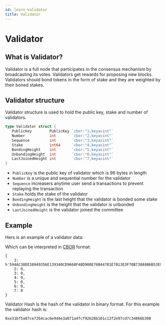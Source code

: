 ```yaml
---
id: learn-validator
title: Validator
---
```


# Validator

## What is Validator?

Validator is a full node that participates in the consensus mechanism by broadcasting its votes. 
Validators get rewards for proposing new blocks. Validators should bond tokens in the form of stake 
and they are weighted by their boned stakes.

## Validator structure

Validator structure is used to hold the public key, stake and number of validators.

```go
type Validator struct {
   PublicKey        PublicKey `cbor:"1,keyasint"`
   Number           int       `cbor:"2,keyasint"`
   Sequence         int       `cbor:"3,keyasint"`
   Stake            int64     `cbor:"4,keyasint"`
   BondingHeight    int       `cbor:"5,keyasint"`
   UnbondingHeight  int       `cbor:"6,keyasint"`
   LastJoinedHeight int       `cbor:"7,keyasint"`
}
```

- `PublicKey` is the public key of validator which is 96 bytes in length
- `Number` is a unique and sequential number for the validator
- `Sequence` increasers anytime user send a transactions to prevent replaying the transaction
- `Stake` holds the stake of the validator
- `BondingHeight` is the last height that the validator is bonded some stake
- `UnbondingHeight` is the height that the validator is unbonded
- `LastJoinedHeight` is the validator joined the committee

## Example

Hers is an example of a validator data:

<hexdump bytes="a7015860594ac38ee38949356e139340cd9668f48d908e76b44781e7013e3f70b738a9b6b53e95dfcba23bd1bbe923d2df354815986643467f25b755d76a908c0dca20327cc111e16d30f37041a23417f8d7cb446cc891c551176df641f07c1f4e1e068b020003000400050006000700" />

Which can be interpreted in
[CBOR](http://cbor.me/?bytes=a7015860594ac38ee38949356e139340cd9668f48d908e76b44781e7013e3f70b738a9b6b53e95dfcba23bd1bbe923d2df354815986643467f25b755d76a908c0dca20327cc111e16d30f37041a23417f8d7cb446cc891c551176df641f07c1f4e1e068b020003000400050006000700)
format:

```
{
    1: h'594AC38EE38949356E139340CD9668F48D908E76B44781E7013E3F70B738A9B6B53E95DFCBA23BD1BBE923D2DF354815986643467F25B755D76A908C0DCA20327CC111E16D30F37041A23417F8D7CB446CC891C551176DF641F07C1F4E1E068B',
    2: 0,
    3: 0,
    4: 0,
    5: 0,
    6: 0,
    7: 0
}
```

Validator Hash is the hash of the validator in binary format. For this example the validator hash is:

```
0xe31bf5a07ce7264cac6e9d4e3a071a4fcf92628b101c13f2e97cd7c34066b308
```
